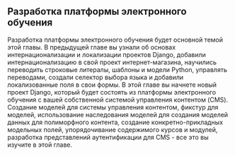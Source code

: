 ## Разработка платформы электронного обучения
Разработка платформы электронного обучения будет основной темой этой главы. В предыдущей главе вы узнали об основах интернационализации и локализации проектов Django, добавили интернационализацию в свой проект интернет-магазина, научились переводить строковые литералы, шаблоны и модели Python, управлять переводами, создали селектор выбора языка и добавили локализованные поля в свои формы. В этой главе вы начнете новый проект Django, который будет состоять из платформы электронного обучения с вашей собственной системой управления контентом (CMS). Создание моделей для системы управления контентом, фикстур для моделей, использование наследования моделей для создания моделей данных для полиморфного контента, создание конкретно-прикладных модельных полей, упорядочивание содержимого курсов и модулей, разработка представлений аутентификации для CMS - все это вы изучите в этой главе. 
